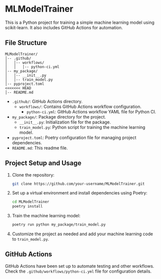 # MLModelTrainer

This is a Python project for training a simple machine learning model using scikit-learn. It also includes GitHub Actions for automation.

## File Structure

```
MLModelTrainer/
│-- .github/
│   │-- workflows/
│   │   │-- python-ci.yml
│-- my_package/
│   │-- __init__.py
│   │-- train_model.py
│-- pyproject.toml
<<<<<<< HEAD
│-- README.md
```

- `.github/`: GitHub Actions directory.
  - `workflows/`: Contains GitHub Actions workflow configuration.
    - `python-ci.yml`: GitHub Actions workflow YAML file for Python CI.
- `my_package/`: Package directory for the project.
  - `__init__.py`: Initialization file for the package.
  - `train_model.py`: Python script for training the machine learning model.
- `pyproject.toml`: Poetry configuration file for managing project dependencies.
- `README.md`: This readme file.

## Project Setup and Usage

1. Clone the repository:

   ```bash
   git clone https://github.com/your-username/MLModelTrainer.git
   ```

2. Set up a virtual environment and install dependencies using Poetry:

   ```bash
   cd MLModelTrainer
   poetry install
   ```

3. Train the machine learning model:

   ```bash
   poetry run python my_package/train_model.py
   ```

4. Customize the project as needed and add your machine learning code to `train_model.py`.

## GitHub Actions

GitHub Actions have been set up to automate testing and other workflows. Check the `.github/workflows/python-ci.yml` file for configuration details.


